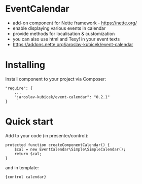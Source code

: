 EventCalendar
============

- add-on component for Nette framework - https://nette.org/
- enable displaying various events in calendar
- provide methods for localisation & customization
- you can also use html and Texy! in your event texts
- https://addons.nette.org/jaroslav-kubicek/event-calendar

Installing
============

Install component to your project via Composer:

    "require": {
        ...
        "jaroslav-kubicek/event-calendar": "0.2.1"
    }

Quick start
============

Add to your code (in presenter/control):

    protected function createComponentCalendar() {
        $cal = new EventCalendar\Simple\SimpleCalendar();
        return $cal;
    }

and in template:

    {control calendar}
